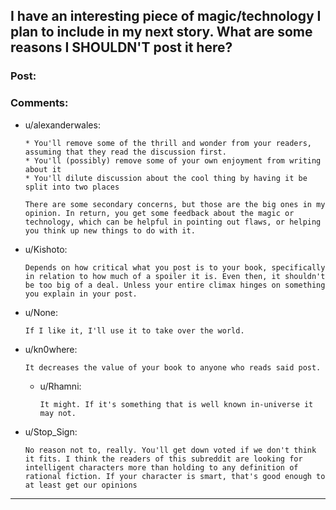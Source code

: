 ## I have an interesting piece of magic/technology I plan to include in my next story. What are some reasons I SHOULDN'T post it here?

### Post:



### Comments:

- u/alexanderwales:
  ```
  * You'll remove some of the thrill and wonder from your readers, assuming that they read the discussion first.
  * You'll (possibly) remove some of your own enjoyment from writing about it
  * You'll dilute discussion about the cool thing by having it be split into two places

  There are some secondary concerns, but those are the big ones in my opinion. In return, you get some feedback about the magic or technology, which can be helpful in pointing out flaws, or helping you think up new things to do with it.
  ```

- u/Kishoto:
  ```
  Depends on how critical what you post is to your book, specifically in relation to how much of a spoiler it is. Even then, it shouldn't be too big of a deal. Unless your entire climax hinges on something you explain in your post.
  ```

- u/None:
  ```
  If I like it, I'll use it to take over the world.
  ```

- u/kn0where:
  ```
  It decreases the value of your book to anyone who reads said post.
  ```

  - u/Rhamni:
    ```
    It might. If it's something that is well known in-universe it may not.
    ```

- u/Stop_Sign:
  ```
  No reason not to, really. You'll get down voted if we don't think it fits. I think the readers of this subreddit are looking for intelligent characters more than holding to any definition of rational fiction. If your character is smart, that's good enough to at least get our opinions
  ```

---

